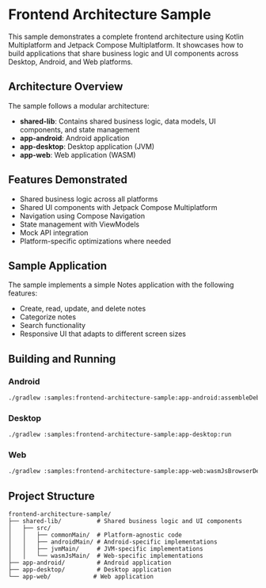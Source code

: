 # Frontend Architecture Sample

This sample demonstrates a complete frontend architecture using Kotlin Multiplatform and Jetpack Compose Multiplatform. It showcases how to build applications that share business logic and UI components across Desktop, Android, and Web platforms.

## Architecture Overview

The sample follows a modular architecture:

- **shared-lib**: Contains shared business logic, data models, UI components, and state management
- **app-android**: Android application
- **app-desktop**: Desktop application (JVM)
- **app-web**: Web application (WASM)

## Features Demonstrated

- Shared business logic across all platforms
- Shared UI components with Jetpack Compose Multiplatform
- Navigation using Compose Navigation
- State management with ViewModels
- Mock API integration
- Platform-specific optimizations where needed

## Sample Application

The sample implements a simple Notes application with the following features:
- Create, read, update, and delete notes
- Categorize notes
- Search functionality
- Responsive UI that adapts to different screen sizes

## Building and Running

### Android
```bash
./gradlew :samples:frontend-architecture-sample:app-android:assembleDebug
```

### Desktop
```bash
./gradlew :samples:frontend-architecture-sample:app-desktop:run
```

### Web
```bash
./gradlew :samples:frontend-architecture-sample:app-web:wasmJsBrowserDevelopmentRun
```

## Project Structure

```
frontend-architecture-sample/
├── shared-lib/          # Shared business logic and UI components
│   ├── src/
│   │   ├── commonMain/  # Platform-agnostic code
│   │   ├── androidMain/ # Android-specific implementations
│   │   ├── jvmMain/     # JVM-specific implementations
│   │   └── wasmJsMain/  # Web-specific implementations
├── app-android/         # Android application
├── app-desktop/         # Desktop application
└── app-web/            # Web application
```
